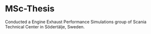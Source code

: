 # MSc-Thesis
Conducted a Engine Exhaust Performance Simulations group of Scania Technical Center in Södertälje, Sweden.
